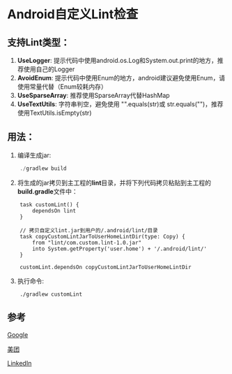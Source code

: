 # Android自定义Lint检查

## 支持Lint类型：
1. **UseLogger**: 提示代码中使用android.os.Log和System.out.print的地方，推荐使用自己的Logger
2. **AvoidEnum**: 提示代码中使用Enum的地方，android建议避免使用Enum，请使用常量代替（Enum较耗内存）
3. **UseSparseArray**: 推荐使用SparseArray代替HashMap
4. **UseTextUtils**: 字符串判空，避免使用 "".equals(str)或 str.equals("")，推荐使用TextUtils.isEmpty(str)

## 用法：
1. 编译生成jar:

```js
    ./gradlew build
```    

2. 将生成的jar拷贝到主工程的**lint**目录，并将下列代码拷贝粘贴到主工程的**build.gradle**文件中：
```
    task customLint() {
        dependsOn lint
    }
    
    // 拷贝自定义lint.jar到用户的/.android/lint/目录
    task copyCustomLintJarToUserHomeLintDir(type: Copy) {
        from "lint/com.custom.lint-1.0.jar"
        into System.getProperty('user.home') + '/.android/lint/'
    }
    
    customLint.dependsOn copyCustomLintJarToUserHomeLintDir
```
3. 执行命令:
```
    ./gradlew customLint
```

## 参考
[Google](http://tools.android.com/tips/lint-custom-rules)

[美团](http://tech.meituan.com/android_custom_lint.html)

[LinkedIn](https://engineering.linkedin.com/android/writing-custom-lint-checks-gradle)